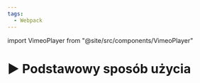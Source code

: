 ```yaml
---
tags:
  - Webpack
---
```


import VimeoPlayer from "@site/src/components/VimeoPlayer"

# ▶️ Podstawowy sposób użycia

<VimeoPlayer videoId="321494119" />
